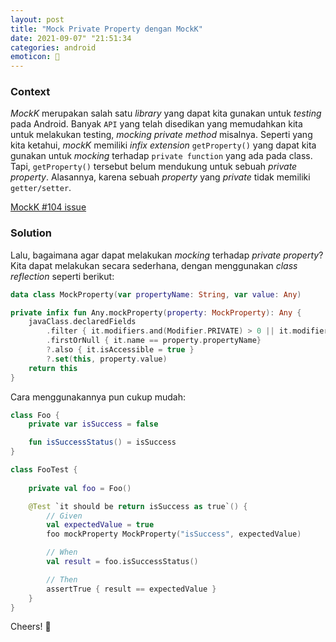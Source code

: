 ```yaml
---
layout: post
title: "Mock Private Property dengan MockK"
date: 2021-09-07" "21:51:34
categories: android
emoticon: 🧟
---
```


### Context

*MockK* merupakan salah satu _library_ yang dapat kita gunakan untuk _testing_ pada Android. Banyak `API` yang telah disedikan yang memudahkan kita untuk melakukan testing, _mocking private method_ misalnya. Seperti yang kita ketahui, *mockK* memiliki _infix extension_ `getProperty()` yang dapat kita gunakan untuk _mocking_ terhadap `private function` yang ada pada class. Tapi, `getProperty()` tersebut belum mendukung untuk sebuah _private property_. Alasannya, karena sebuah _property_ yang _private_ tidak memiliki `getter/setter`. 

[MockK #104 issue](https://github.com/mockk/mockk/issues/104)

### Solution

Lalu, bagaimana agar dapat melakukan _mocking_ terhadap _private property_? Kita dapat melakukan secara sederhana, dengan menggunakan _class reflection_ seperti berikut:

```kotlin
data class MockProperty(var propertyName: String, var value: Any)

private infix fun Any.mockProperty(property: MockProperty): Any {
    javaClass.declaredFields
        .filter { it.modifiers.and(Modifier.PRIVATE) > 0 || it.modifiers.and(Modifier.PROTECTED) > 0 }
        .firstOrNull { it.name == property.propertyName}
        ?.also { it.isAccessible = true }
        ?.set(this, property.value)
    return this
}
```

Cara menggunakannya pun cukup mudah:

```kotlin
class Foo {
    private var isSuccess = false

    fun isSuccessStatus() = isSuccess
}

class FooTest {
    
    private val foo = Foo()

    @Test `it should be return isSuccess as true`() {
        // Given
        val expectedValue = true
        foo mockProperty MockProperty("isSuccess", expectedValue)

        // When
        val result = foo.isSuccessStatus()

        // Then
        assertTrue { result == expectedValue }
    }
}

```

Cheers! 🥛